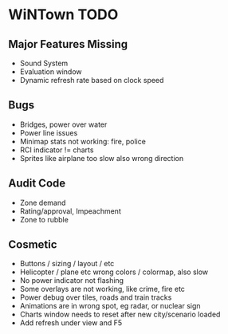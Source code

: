 # WiNTown TODO


## Major Features Missing
- Sound System
- Evaluation window
- Dynamic refresh rate based on clock speed


## Bugs
- Bridges, power over water
- Power line issues
- Minimap stats not working: fire, police
- RCI indicator != charts
- Sprites like airplane too slow also wrong direction

## Audit Code
- Zone demand
- Rating/approval, Impeachment
- Zone to rubble


## Cosmetic
- Buttons / sizing / layout / etc
- Helicopter / plane etc wrong colors / colormap, also slow
- No power indicator not flashing
- Some overlays are not working, like crime, fire etc
- Power debug over tiles, roads and train tracks
- Animations are in wrong spot, eg radar, or nuclear sign
- Charts window needs to reset after new city/scenario loaded
- Add refresh under view and F5


